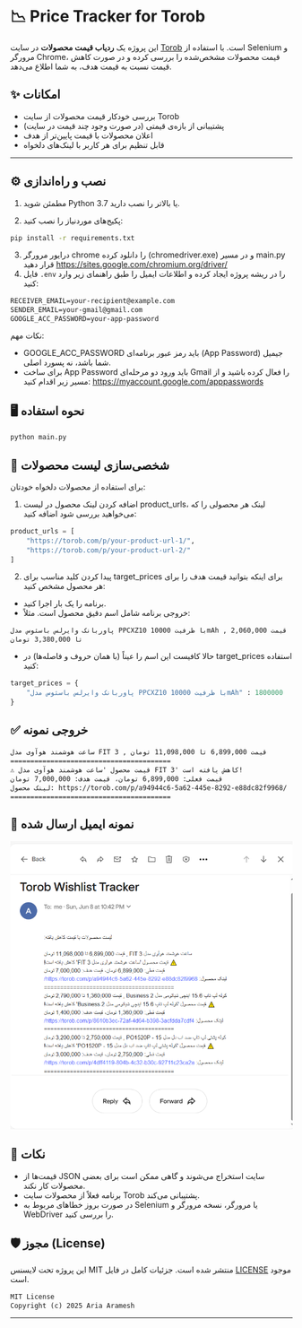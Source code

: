 # 📉 Price Tracker for Torob

این پروژه یک **ردیاب قیمت محصولات** در سایت [Torob](https://torob.com) است. با استفاده از Selenium و مرورگر Chrome، قیمت محصولات مشخص‌شده را بررسی کرده و در صورت کاهش قیمت نسبت به قیمت هدف، به شما اطلاع می‌دهد.

## ✨ امکانات
- بررسی خودکار قیمت محصولات از سایت Torob
- پشتیبانی از بازه‌ی قیمتی (در صورت وجود چند قیمت در سایت)
- اعلان محصولات با قیمت پایین‌تر از هدف
- قابل تنظیم برای هر کاربر با لینک‌های دلخواه

---

## ⚙️ نصب و راه‌اندازی

1. مطمئن شوید Python 3.7 یا بالاتر را نصب دارید.

2. پکیج‌های موردنیاز را نصب کنید:

```bash
pip install -r requirements.txt
```

3. درایور مرورگر chrome را دانلود کرده (chromedriver.exe) و در مسیر main.py قرار دهید
https://sites.google.com/chromium.org/driver/
5. فایل `.env` را در ریشه پروژه ایجاد کرده و اطلاعات ایمیل را طبق راهنمای زیر وارد کنید:

```env
RECEIVER_EMAIL=your-recipient@example.com
SENDER_EMAIL=your-gmail@gmail.com
GOOGLE_ACC_PASSWORD=your-app-password

```

نکات مهم:
* GOOGLE_ACC_PASSWORD باید رمز عبور برنامه‌ای (App Password) جیمیل شما باشد، نه پسورد اصلی.
* برای ساخت App Password باید ورود دو مرحله‌ای Gmail را فعال کرده باشید و از مسیر زیر اقدام کنید: https://myaccount.google.com/apppasswords
## 🖥️ نحوه استفاده
```bash
python main.py
```

## 🧪 شخصی‌سازی لیست محصولات
برای استفاده از محصولات دلخواه خودتان:
1. اضافه کردن لینک محصول
در لیست product_urls، لینک هر محصولی را که می‌خواهید بررسی شود اضافه کنید:

```python
product_urls = [
    "https://torob.com/p/your-product-url-1/",
    "https://torob.com/p/your-product-url-2/"
]
```
2. پیدا کردن کلید مناسب برای target_prices
برای اینکه بتوانید قیمت هدف را برای هر محصول مشخص کنید:
* برنامه را یک بار اجرا کنید.
* خروجی برنامه شامل اسم دقیق محصول است. مثلاً:
```text
پاوربانک وایرلس باسئوس مدل PPCXZ10 با ظرفیت 10000mAh , قیمت 2,060,000 تا 3,380,000 تومان
```
* حالا کافیست این اسم را عیناً (با همان حروف و فاصله‌ها) در target_prices استفاده کنید:

```python
target_prices = {
    "پاوربانک وایرلس باسئوس مدل PPCXZ10 با ظرفیت 10000mAh" : 1800000
}
```

## ✅ خروجی نمونه
```text
ساعت هوشمند هوآوی مدل FIT 3 , قیمت 6,899,000 تا 11,098,000 تومان
========================================
⚠️ قیمت محصول 'ساعت هوشمند هوآوی مدل FIT 3' کاهش یافته است!
قیمت فعلی: 6,899,000 تومان، قیمت هدف: 7,000,000 تومان
لینک محصول: https://torob.com/p/a94944c6-5a62-445e-8292-e88dc82f9968/
========================================
```
## 📸 نمونه ایمیل ارسال شده
![نمونه ایمیل ارسال_شده](preview.png)

## 🧹 نکات
* قیمت‌ها از JSON سایت استخراج می‌شوند و گاهی ممکن است برای بعضی محصولات کار نکند.
* برنامه فعلاً از محصولات سایت Torob پشتیبانی می‌کند.
* در صورت بروز خطاهای مربوط به Selenium یا مرورگر، نسخه مرورگر و WebDriver را بررسی کنید.
## 🛡 مجوز (License)

این پروژه تحت لایسنس MIT منتشر شده است. جزئیات کامل در فایل [LICENSE](LICENSE) موجود است.

```
MIT License
Copyright (c) 2025 Aria Aramesh
```

---